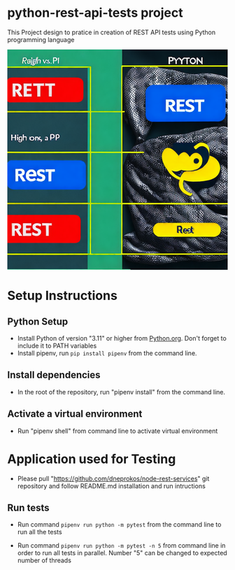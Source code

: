 # python-rest-api-tests project

This Project design to pratice in creation of REST API tests using Python programming language

![Config file](/images/Rest_vs_Python.png)

# Setup Instructions

## Python Setup

- Install Python of version "3.11" or higher from [Python.org](https://www.python.org/downloads/). Don't forget to include it to PATH variables
- Install pipenv, run `pip install pipenv` from the command line.

## Install dependencies

- In the root of the repository, run "pipenv install" from the command line.

##  Activate a virtual environment

- Run "pipenv shell" from command line to activate virtual environment

# Application used for Testing

- Please pull "https://github.com/dneprokos/node-rest-services" git repository and follow README.md installation and run intructions

## Run tests

- Run command `pipenv run python -m pytest` from the command line to run all the tests

- Run command `pipenv run python -m pytest -n 5` from command line in order to run all tests in parallel. Number "5" can be changed to expected number of threads
